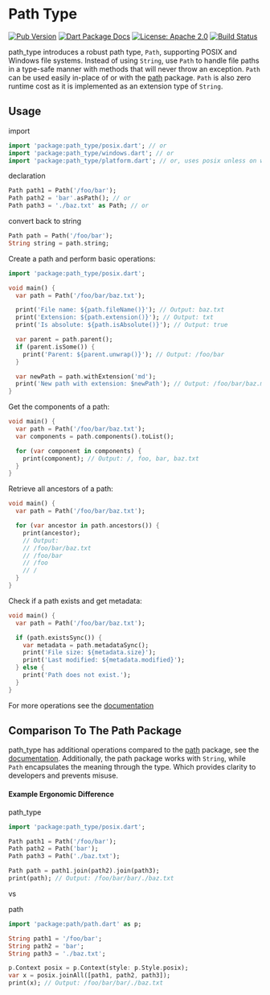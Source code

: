# Path Type
[![Pub Version](https://img.shields.io/pub/v/path_type.svg)](https://pub.dev/packages/path_type)
[![Dart Package Docs](https://img.shields.io/badge/documentation-pub.dev-blue.svg)](https://pub.dev/documentation/path_type/latest/)
[![License: Apache 2.0](https://img.shields.io/github/license/mcmah309/path_type)](https://opensource.org/license/apache-2-0)
[![Build Status](https://github.com/mcmah309/path_type/actions/workflows/ci.yml/badge.svg)](https://github.com/mcmah309/path_type/actions)

path_type introduces a robust path type, `Path`, supporting POSIX and Windows file systems. Instead of using `String`, use `Path` to handle file paths in a type-safe manner with methods that will never throw an exception. `Path` can be used easily in-place of or with the [path](https://pub.dev/packages/path) package. `Path` is also zero runtime cost as it is implemented as an extension type of `String`.

## Usage
import
```dart
import 'package:path_type/posix.dart'; // or
import 'package:path_type/windows.dart'; // or
import 'package:path_type/platform.dart'; // or, uses posix unless on windows
```
declaration
```dart
Path path1 = Path('/foo/bar');
Path path2 = 'bar'.asPath(); // or
Path path3 = './baz.txt' as Path; // or
```
convert back to string
```dart
Path path = Path('/foo/bar');
String string = path.string;
```


Create a path and perform basic operations:

```dart
import 'package:path_type/posix.dart';

void main() {
  var path = Path('/foo/bar/baz.txt');

  print('File name: ${path.fileName()}'); // Output: baz.txt
  print('Extension: ${path.extension()}'); // Output: txt
  print('Is absolute: ${path.isAbsolute()}'); // Output: true

  var parent = path.parent();
  if (parent.isSome()) {
    print('Parent: ${parent.unwrap()}'); // Output: /foo/bar
  }

  var newPath = path.withExtension('md');
  print('New path with extension: $newPath'); // Output: /foo/bar/baz.md
}
```

Get the components of a path:
```dart
void main() {
  var path = Path('/foo/bar/baz.txt');
  var components = path.components().toList();

  for (var component in components) {
    print(component); // Output: /, foo, bar, baz.txt
  }
}
```

Retrieve all ancestors of a path:
```dart
void main() {
  var path = Path('/foo/bar/baz.txt');

  for (var ancestor in path.ancestors()) {
    print(ancestor);
    // Output:
    // /foo/bar/baz.txt
    // /foo/bar
    // /foo
    // /
  }
}
```
Check if a path exists and get metadata:

```dart
void main() {
  var path = Path('/foo/bar/baz.txt');

  if (path.existsSync()) {
    var metadata = path.metadataSync();
    print('File size: ${metadata.size}');
    print('Last modified: ${metadata.modified}');
  } else {
    print('Path does not exist.');
  }
}
```

For more operations see the [documentation](https://pub.dev/documentation/path_type/latest/posix/Path-extension-type.html)

## Comparison To The Path Package

path_type has additional operations compared to the [path](https://pub.dev/packages/path) package, see the [documentation](https://pub.dev/documentation/path_type/latest/posix/Path-extension-type.html). Additionally, the path package works with `String`, 
while `Path` encapsulates the meaning through the type.
Which provides clarity to developers and prevents misuse.

#### Example Ergonomic Difference

path_type
```dart
import 'package:path_type/posix.dart';

Path path1 = Path('/foo/bar');
Path path2 = Path('bar');
Path path3 = Path('./baz.txt');

Path path = path1.join(path2).join(path3);
print(path); // Output: /foo/bar/bar/./baz.txt
```

vs

path
```dart
import 'package:path/path.dart' as p;

String path1 = '/foo/bar';
String path2 = 'bar';
String path3 = './baz.txt';

p.Context posix = p.Context(style: p.Style.posix);
var x = posix.joinAll([path1, path2, path3]);
print(x); // Output: /foo/bar/bar/./baz.txt
```